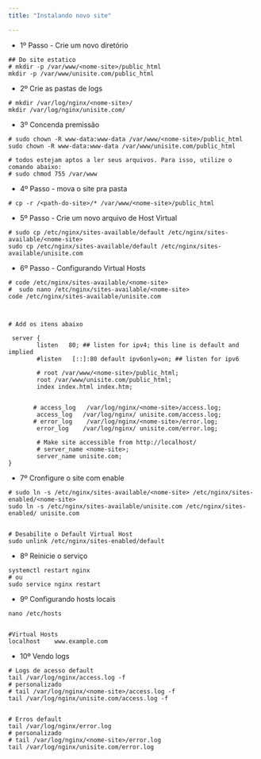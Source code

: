 ```yaml
---
title: "Instalando novo site"

---
```


 

- 1º Passo - Crie um novo diretório

```shell
## Do site estatico
# mkdir -p /var/www/<nome-site>/public_html
mkdir -p /var/www/unisite.com/public_html
```

- 2º Crie as pastas de logs

```shell
# mkdir /var/log/nginx/<nome-site>/
mkdir /var/log/nginx/unisite.com/
```

- 3º Concenda premissão

```shell
# sudo chown -R www-data:www-data /var/www/<nome-site>/public_html
sudo chown -R www-data:www-data /var/www/unisite.com/public_html

# todos estejam aptos a ler seus arquivos. Para isso, utilize o comando abaixo:
# sudo chmod 755 /var/www
```

- 4º Passo - mova o site pra pasta

```shell
# cp -r /<path-do-site>/* /var/www/<nome-site>/public_html
```

- 5º Passo - Crie um novo arquivo de Host Virtual

```shell
# sudo cp /etc/nginx/sites-available/default /etc/nginx/sites-available/<nome-site>
sudo cp /etc/nginx/sites-available/default /etc/nginx/sites-available/unisite.com
```

- 6º Passo - Configurando Virtual Hosts

```shell
# code /etc/nginx/sites-available/<nome-site>
#  sudo nano /etc/nginx/sites-available/<nome-site>
code /etc/nginx/sites-available/unisite.com



# Add os itens abaixo

 server {
        listen   80; ## listen for ipv4; this line is default and implied
        #listen   [::]:80 default ipv6only=on; ## listen for ipv6

        # root /var/www/<nome-site>/public_html;
        root /var/www/unisite.com/public_html;
        index index.html index.htm;


       # access_log   /var/log/nginx/<nome-site>/access.log;
        access_log   /var/log/nginx/ unisite.com/access.log;
       # error_log    /var/log/nginx/<nome-site>/error.log;
        error_log    /var/log/nginx/ unisite.com/error.log;

        # Make site accessible from http://localhost/
        # server_name <nome-site>;
        server_name unisite.com;
}
```

- 7º Cronfigure o site com enable

```shell
# sudo ln -s /etc/nginx/sites-available/<nome-site> /etc/nginx/sites-enabled/<nome-site>
sudo ln -s /etc/nginx/sites-available/unisite.com /etc/nginx/sites-enabled/ unisite.com


# Desabilite o Default Virtual Host
sudo unlink /etc/nginx/sites-enabled/default
```

- 8º Reinicie o serviço

```shell
systemctl restart nginx
# ou
sudo service nginx restart
```

- 9º Configurando hosts locais

```shell
nano /etc/hosts 


#Virtual Hosts 
localhost    www.example.com 
```

- 10º Vendo logs

```shell
# Logs de acesso default
tail /var/log/nginx/access.log -f
# personalizado
# tail /var/log/nginx/<nome-site>/access.log -f
tail /var/log/nginx/unisite.com/access.log -f


# Erros default
tail /var/log/nginx/error.log
# personalizado
# tail /var/log/nginx/<nome-site>/error.log
tail /var/log/nginx/unisite.com/error.log
```
